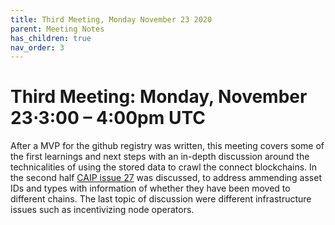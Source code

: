 ```yaml
---
title: Third Meeting, Monday November 23 2020
parent: Meeting Notes
has_children: true
nav_order: 3
---
```


# **Third Meeting: Monday, November 23⋅3:00 – 4:00pm UTC**

After a MVP for the github registry was written, this meeting covers some of the first learnings and next steps with an in-depth discussion around the technicalities of using the stored data to crawl the connect blockchains.
In the second half [CAIP issue 27](https://github.com/ChainAgnostic/CAIPs/issues/27) was discussed, to address ammending asset IDs and types with information of whether they have been moved to different chains.
The last topic of discussion were different infrastructure issues such as incentivizing node operators.